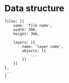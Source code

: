 # Data structure

```
files: [{
	name: 'file name',
	width: 300,
	height: 300,
	
	layers: [{
		name: 'layer name',
		objects: [{
			...
		}]
	}]	
},
...
]
```